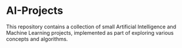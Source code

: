 # AI-Projects
This repository contains a collection of small Artificial Intelligence and Machine Learning projects, implemented as part of exploring various concepts and algorithms.
